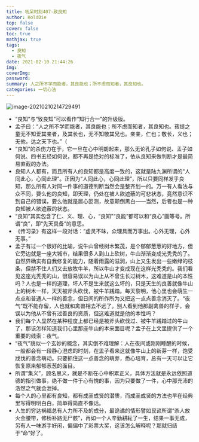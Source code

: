```yaml
---
title: 吼呆时刻407-致良知
author: HoldDie
top: false
cover: false
toc: true
mathjax: true
tags:
  - 良知
  - 夜气
date: 2021-02-10 21:44:26
img:
coverImg:
password:
summary: 人之所不学而能者，其良能也；所不虑而知者，其良知也。
categories: 一切心法
---
```


![image-20210210214729491](https://cdn.jsdelivr.net/gh/HoldDie/img1/20210210214729.png)

- “良知”与“致良知”可以看作“知行合一”的升级版。
- 孟子曰：“人之所不学而能者，其良能也；所不虑而知者，其良知也。孩提之童无不知爱其亲者，及其长也，无不知敬其兄也。亲亲，仁也；敬长，义也；无他，达之天下也。”（
- “良知”的杀伤力在于，它一旦在心中明朗起来，那么无论孔子如何说、孟子如何说、四书五经如何说，都不再是绝对的标准了，依从良知来做判断才是最简易直截的办法。
- 良知人人都有，而且所有人的良知都是高度一致的，这就是陆九渊所谓的“人同此心，心同此理”。正因为“人同此心，心同此理”，所以只要同样发乎良知，那么所有人对同一件事的道德判断当然会是整齐划一的。万一有人看法与众不同，要么他的良知，即天理，仍处在被人欲遮蔽的可悲状态，竟然意识不到自己的错误，要么他就是居心叵测，故意颠倒黑白——当然，后者也是一种良知被人欲遮蔽的状态。
- “良知”其实包含了仁、义、理、心，“良知”“良能”都可以和“良心”画等号。所谓“良”，即“先天具备”的意思。
- 《传习录》有这样一段对话：“虚灵不昧，众理具而万事出。心外无理，心外无事。”
- 孟子有过一个很好的比喻，说牛山曾经树木繁茂，是个郁郁葱葱的好地方，但它旁边就是一座大城市，结果很多人到山上砍树，牛山渐渐变成光秃秃的了。自然界确实有自我修复的能力，随着雨露的滋润，山上又生发出一些嫩绿的枝条，但禁不住人们又去放牧牛羊，所以牛山才变成现在这样光秃秃的。我们看见这座光秃秃的山，很容易误以为山上从不曾生长过树木，这难道是山的本性吗？人也是一样的道理，坏人不是生来就这么坏的，只是天生的良善就像牛山上的树木一样，天天被斧头砍伐，被牛羊践踏。每天黎明，他心里也会萌生一点点和普通人一样的善念，但日间的所作所为又把这一点点善念消灭了。“夜气”既不能存留，人也就和禽兽相去不远了。别人看到他那副禽兽的样子，会误以为他从不曾有过善良的资质，但这难道就是他的本性吗？
- 我们每个人显然在某种程度上都已经是被斧头砍伐过、被牛羊践踏过的牛山了，那该怎样知道我们心里那座牛山的本来面目呢？孟子在上文里提供了一个重要的线索：夜气。
- “夜气”貌似一个玄妙的概念，其实倒不难理解：人在夜间或刚刚睡醒的时候，一般都会有一段静心澄虑的时刻，在孟子看来这就像牛山上的新芽一样，饱受戕伐的善念萌动。只要抓住这一点善念的萌芽，悉心培育，总有一天可以让它恢复原来郁郁葱葱的面目。
- 所谓“集义”，顾名思义，就是不断在心中积累正义，具体方法就是永远依照道德的指引做事，绝不做一件于心有愧的事，因为只要做了一件，心中那充沛的浩然之气就会泄掉。
- 每个人的心里都有良知，都有成圣成贤的潜质，而成圣成贤的方法也早在经典里写得明明白白，简单得简直不像话。
- 人生的穷达祸福总有人力所不及的成分，最诡谲的情形譬如民谚所谓“杀人放火金腰带，修桥补路无尸骸”，再如一个人辛勤耕耘了一生，结果一事无成，另有人一味游手好闲，偏偏中了彩票大奖，这该怎么解释呢？那就归结于“命”好了。